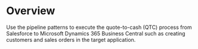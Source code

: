 # Overview

Use the pipeline patterns to execute the quote-to-cash (QTC) process from Salesforce to Microsoft Dynamics 365 Business Central such as creating customers and sales orders in the target application.
